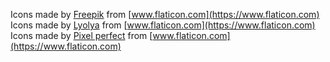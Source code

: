 Icons made by [Freepik](https://www.flaticon.com/authors/freepik) from [www.flaticon.com](https://www.flaticon.com)
Icons made by [Lyolya](https://www.flaticon.com/authors/lyolya) from [www.flaticon.com](https://www.flaticon.com)
Icons made by [Pixel perfect](https://www.flaticon.com/authors/pixel-perfect) from [www.flaticon.com](https://www.flaticon.com)
